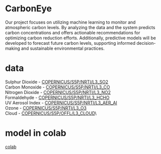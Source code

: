 # CarbonEye
Our project focuses on utilizing machine learning to monitor and  atmospheric carbon levels. By analyzing the data and the system predicts carbon concentrations and offers actionable recommendations for optimizing carbon reduction efforts. Additionally, predictive models will be developed to forecast future carbon levels, supporting informed decision-making and sustainable environmental practices.
# data
Sulphur Dioxide - [COPERNICUS/S5P/NRTI/L3_SO2](https://developers.google.com/earth-engine/datasets/catalog/COPERNICUS_S5P_NRTI_L3_SO2?hl=en) \
Carbon Monoxide - [COPERNICUS/S5P/NRTI/L3_CO](https://developers.google.com/earth-engine/datasets/catalog/COPERNICUS_S5P_NRTI_L3_CO?hl=en)\
Nitrogen Dioxide - [COPERNICUS/S5P/NRTI/L3_NO2](https://developers.google.com/earth-engine/datasets/catalog/COPERNICUS_S5P_NRTI_L3_NO2?hl=en)\
Formaldehyde - [COPERNICUS/S5P/NRTI/L3_HCHO](https://developers.google.com/earth-engine/datasets/catalog/COPERNICUS_S5P_NRTI_L3_HCHO?hl=en)\
UV Aerosol Index - [COPERNICUS/S5P/NRTI/L3_AER_AI](https://developers.google.com/earth-engine/datasets/catalog/COPERNICUS_S5P_NRTI_L3_AER_AI?hl=en)\
Ozone - [COPERNICUS/S5P/NRTI/L3_O3](https://developers.google.com/earth-engine/datasets/catalog/COPERNICUS_S5P_NRTI_L3_O3?hl=en)\
Cloud - [COPERNICUS/S5P/OFFL/L3_CLOUD](https://developers.google.com/earth-engine/datasets/catalog/COPERNICUS_S5P_OFFL_L3_CLOUD?hl=en)\
# model in colab
[colab](https://colab.research.google.com/drive/1MT1fk05Xcwc4Gb-NpDdqHqYboMAlnhfQ?usp=sharing#scrollTo=U8GCi9kYmVQb)
